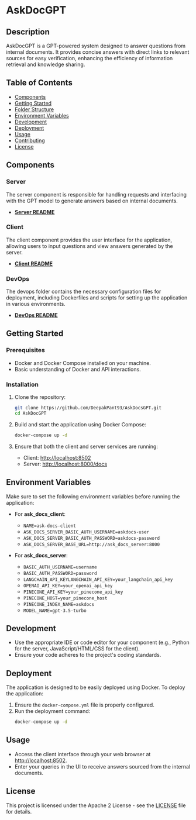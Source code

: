 # AskDocGPT

## Description
AskDocGPT is a GPT-powered system designed to answer questions from internal documents. It provides concise answers with direct links to relevant sources for easy verification, enhancing the efficiency of information retrieval and knowledge sharing.

## Table of Contents
- [Components](#components)
- [Getting Started](#getting-started)
- [Folder Structure](#folder-structure)
- [Environment Variables](#environment-variables)
- [Development](#development)
- [Deployment](#deployment)
- [Usage](#usage)
- [Contributing](#contributing)
- [License](#license)

## Components

### Server
The server component is responsible for handling requests and interfacing with the GPT model to generate answers based on internal documents.

- **[Server README](./server/README.md)**

### Client
The client component provides the user interface for the application, allowing users to input questions and view answers generated by the server.

- **[Client README](./client/README.md)**

### DevOps
The devops folder contains the necessary configuration files for deployment, including Dockerfiles and scripts for setting up the application in various environments.

- **[DevOps README](./devops/README.md)**


## Getting Started

### Prerequisites
- Docker and Docker Compose installed on your machine.
- Basic understanding of Docker and API interactions.

### Installation
1. Clone the repository:
   ```bash
   git clone https://github.com/DeepakPant93/AskDocsGPT.git
   cd AskDocGPT
   ```

2. Build and start the application using Docker Compose:
   ```bash
   docker-compose up -d
   ```

3. Ensure that both the client and server services are running:
   - Client: [http://localhost:8502](http://localhost:8502)
   - Server: [http://localhost:8000/docs](http://localhost:8000)


## Environment Variables
Make sure to set the following environment variables before running the application:

- For **ask_docs_client**:
  - `NAME=ask-docs-client`
  - `ASK_DOCS_SERVER_BASIC_AUTH_USERNAME=askdocs-user`
  - `ASK_DOCS_SERVER_BASIC_AUTH_PASSWORD=askdocs-password`
  - `ASK_DOCS_SERVER_BASE_URL=http://ask_docs_server:8000`

- For **ask_docs_server**:
  - `BASIC_AUTH_USERNAME=username`
  - `BASIC_AUTH_PASSWORD=password`
  - `LANGCHAIN_API_KEYLANGCHAIN_API_KEY=your_langchain_api_key`
  - `OPENAI_API_KEY=your_openai_api_key`
  - `PINECONE_API_KEY=your_pinecone_api_key`
  - `PINECONE_HOST=your_pinecone_host`
  - `PINECONE_INDEX_NAME=askdocs`
  - `MODEL_NAME=gpt-3.5-turbo`

## Development
- Use the appropriate IDE or code editor for your component (e.g., Python for the server, JavaScript/HTML/CSS for the client).
- Ensure your code adheres to the project's coding standards.

## Deployment
The application is designed to be easily deployed using Docker. To deploy the application:
1. Ensure the `docker-compose.yml` file is properly configured.
2. Run the deployment command:
   ```bash
   docker-compose up -d
   ```

## Usage
- Access the client interface through your web browser at [http://localhost:8502](http://localhost:8502).
- Enter your queries in the UI to receive answers sourced from the internal documents.

## License
This project is licensed under the Apache 2 License - see the [LICENSE](LICENSE) file for details.